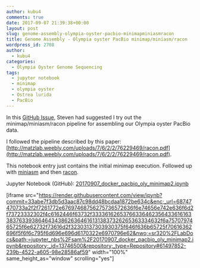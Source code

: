 ```yaml
---
author: kubu4
comments: true
date: 2017-09-07 21:39:38+00:00
layout: post
slug: genome-assembly-olympia-oyster-pacbio-minimapminiasmracon
title: Genome Assembly - Olympia oyster PacBio minimap/miniasm/racon
wordpress_id: 2708
author:
  - kubu4
categories:
  - Olympia Oyster Genome Sequencing
tags:
  - jupyter notebook
  - minimap
  - olympia oyster
  - Ostrea lurida
  - PacBio
---
```


In this [GitHub Issue](https://github.com/RobertsLab/project-olympia.oyster-genomic/issues/29), Steven had suggested I try out the minimap/miniasm/racon pipeline for assembling our Olympia oyster PacBio data.

I followed the pipeline described by this paper: [http://matzlab.weebly.com/uploads/7/6/2/2/76229469/racon.pdf](http://matzlab.weebly.com/uploads/7/6/2/2/76229469/racon.pdf).

This notebook entry just contains the initial minimap execution. Followed up with [miniasm](2017/09/18/genome-assembly-olympia-oyster-pacbio-minimapminiasmracon-2.html) and then [racon](2017/09/18/genome-assembly-olympia-oyster-pacbio-minimapminiasmracon-3.html).

Jupyter Notebook (GitHub): [20170907_docker_pacbio_oly_minimap2.ipynb](https://github.com/sr320/LabDocs/blob/master/jupyter_nbs/sam/20170907_docker_pacbio_oly_minimap2.ipynb)

[iframe src="https://render.githubusercontent.com/view/ipynb?commit=33abe7f3db5d3aac87c98dd48bcdaa1872be634c&enc;_url=68747470733a2f2f7261772e67697468756275736572636f6e74656e742e636f6d2f73723332302f4c6162446f63732f333361626537663364623564336161633837633938646434386263646161313837326265363334632f6a7570797465725f6e62732f73616d2f32303137303930375f646f636b65725f70616362696f5f6f6c795f6d696e696d6170322e6970796e62&nwo;=sr320%2FLabDocs&path;=jupyter_nbs%2Fsam%2F20170907_docker_pacbio_oly_minimap2.ipynb&repository;_id=13746500&repository;_type=Repository#61497852-239b-4522-a605-98e28586af59" width="100%" same_height_as="window" scrolling="yes"]
